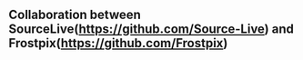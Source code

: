 ## Collaboration between SourceLive(https://github.com/Source-Live) and Frostpix(https://github.com/Frostpix)
